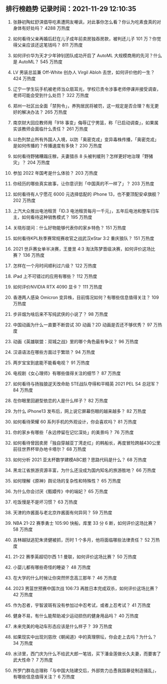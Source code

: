 
## 排行榜趋势 记录时间：2021-11-29 12:10:35
  
  1. 张静初陶虹舒淇倡导吃素遭网友嘲讽，对此事你怎么看？你认为吃素食真的对身体有好处吗？ 4288 万热度
    
  2. 如何看待父亲再婚后赶在儿子成年前卖房独吞房款，被判还儿子 101 万？你觉得父亲应该还这笔钱吗？ 811 万热度
    
  3. 如何评价华为天才少年钟钊团队成功开启了 AutoML 大规模商用的先河？什么是 AutoML？ 545 万热度
    
  4. LV 男装总监兼 Off-White 创办人 Virgil Abloh 去世，如何评价他的一生？ 424 万热度
    
  5. 辽宁一学生玩手机被老师当众扇耳光，学校已责令涉事老师停课并接受调查，老师可能会受到什么处罚？ 322 万热度
    
  6. 郑州一社区出全面「禁狗令」，养狗居民将被罚，这一规定是否合理？有无更好的解决办法？ 265 万热度
    
  7. 南京财大回应教师用「918 事变」侮辱辽宁男篮，称「已启动调查」，如果属实该教师会面临什么责任？ 261 万热度
    
  8. 以色列禁止所有外国人入境，以防「奥密克戎」变异毒株传播，「奥密克戎」是如何传播的？传播速度有多快？ 230 万热度
    
  9. 如何看待野猪糟蹋庄稼，夫妻猎杀 8 头被判缓刑？怎样更好地治理「野猪灾」？ 204 万热度
    
  10. 参加 2022 年国考是什么体验？ 203 万热度
    
  11. 你经历的哪些真实故事，让你意识到「中国真的不一样了」？ 203 万热度
    
  12. 如何看待有人宁愿花 6000 元选择低配的 iPhone 13，也不要顶配安卓旗舰？ 202 万热度
    
  13. 上汽大众推出电池租赁「ID.3 电池租赁每月一千元」，五年后电池和整车归车主，如何看待这种销售模式？ 195 万热度
    
  14. 关晓彤提问：什么好物能够代表你的家乡特色？ 151 万热度
    
  15. 如何看待KPL秋季赛常规赛收官之战武汉eStar 3:2 重庆狼队？ 151 万热度
    
  16. 2021 世乒赛女单半决赛，王曼昱 4:3 淘汰陈梦晋级决赛，如何评价这场比赛？ 136 万热度
    
  17. 怎样在一个月时间顺利过六级？ 122 万热度
    
  18. iPad 上不可错过的应用有哪些？ 112 万热度
    
  19. 如何评价NVIDIA RTX 4090 显卡？ 111 万热度
    
  20. 香港两人感染 Omicron 变异株，目前情况如何？有哪些信息值得关注？ 109 万热度
    
  21. 步非烟为啥后来不写纯武侠的小说了？ 98 万热度
    
  22. 中国动画为什么一直要不断尝试 3D 动画？2D 动画是否还不够优秀？ 97 万热度
    
  23. 动画《英雄联盟：双城之战》里的哪个角色最有争议？ 96 万热度
    
  24. 汉语语法在哪些方面过于繁琐？ 94 万热度
    
  25. 两岁宝宝到底能不能看电视？ 91 万热度
    
  26. 电视剧《女心理师》有哪些值得关注的细节？ 87 万热度
    
  27. 如何看待与扬独狼逆天改命助 STE战队夺得和平精英 2021 PEL S4 总冠军？ 84 万热度
    
  28. 在你眼里回避型依恋的人是什么样子？ 82 万热度
    
  29. 为什么 iPhone13 发布后，网上说它屏幕伤眼的越来越多？ 82 万热度
    
  30. 如何看待荣耀 60 系列手机的外观设计，你会喜欢吗？ 81 万热度
    
  31. 你的家乡有哪些「永远停留在记忆深处」的美景吗？ 76 万热度
    
  32. 如何看待曾因卖房「独自穿越亚丁湾走红」的韩船长，再度冒险跨越430公里前往世界杯举办地卡塔尔？ 68 万热度
    
  33. 如何分析 2021 亚太杯数学建模ABC题？思路代码是什么？ 68 万热度
    
  34. 黑龙江省旅游资源丰富，为什么还没成为国内知名的旅游胜地？ 66 万热度
    
  35. 如何理解《原神》舆论场的复杂性和特殊性？ 65 万热度
    
  36. 为什么你会讨厌《甄嬛传》中的端妃？ 65 万热度
    
  37. 吃饭慢是不是坏习惯？ 63 万热度
    
  38. 天津的炸酱面与老北京炸酱面有何异同？ 59 万热度
    
  39. NBA 21-22 赛季勇士 105:90 快船，库里 33 分 6 断，如何评价这场比赛？ 58 万热度
    
  40. 吉林越狱逃犯朱贤健被抓，历时 1 个多月，他将面临哪些法律责任？ 52 万热度
    
  41. 21-22 赛季英超切尔西 1:1 曼联，如何评价这场比赛？ 50 万热度
    
  42. 小婴儿都有哪些奇怪的睡姿？ 48 万热度
    
  43. 在大学的什么时候让你突然怀念高三那年？ 46 万热度
    
  44. 2023 男篮世预赛中国次战 106:73 再胜日本完成双杀，如何评价这场比赛？ 42 万热度
    
  45. 作为忍者，宇智波斑有没有参加过中忍考试，或者上忍考试？ 41 万热度
    
  46. 健身不易，有什么能帮助减少运动损伤的健身用品吗？ 40 万热度
    
  47. 未来完美的电动车形态应该是什么样子？ 39 万热度
    
  48. 如果现实中出现刘慈欣《朝闻道》中的真理祭坛，你会走上去吗？为什么？ 34 万热度
    
  49. 水浒里，西门庆为什么不给武大郎一笔钱，买下潘金莲做长久夫妻，而要害了武大性命？ 7 万热度
    
  50. 所罗门群岛总理称「与中国大陆建交后，外部势力怂恿我国暴徒制造骚乱」，有哪些信息值得关注？ 6 万热度
    